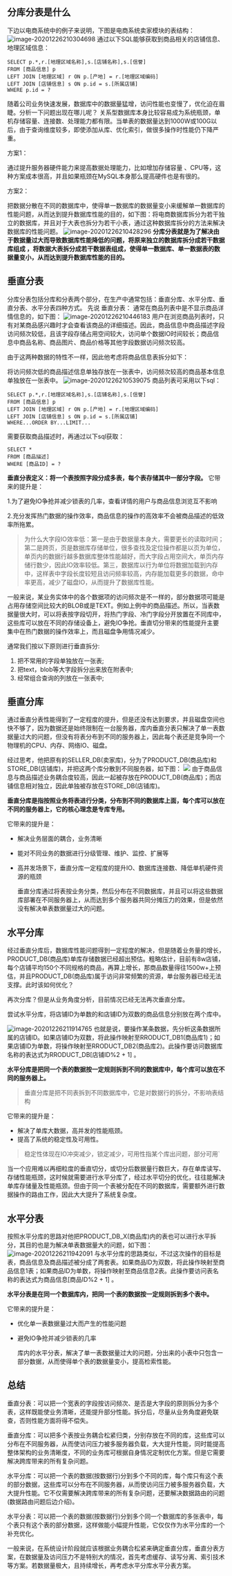 ## 分库分表是什么

下边以电商系统中的例子来说明，下图是电商系统卖家模块的表结构：
![image-20201226210304698](https://gitee.com/zisuu/picture/raw/master/img/20201226210304.png)
通过以下SQL能够获取到商品相关的店铺信息、地理区域信息：

```
SELECT p.*,r.[地理区域名称],s.[店铺名称],s.[信誉]
FROM [商品信息] p 
LEFT JOIN [地理区域] r ON p.[产地] = r.[地理区域编码]
LEFT JOIN [店铺信息] s ON p.id = s.[所属店铺]
WHERE p.id = ?
```

随着公司业务快速发展，数据库中的数据量猛增，访问性能也变慢了，优化迫在眉睫。分析一下问题出现在哪儿呢？ 关系型数据库本身比较容易成为系统瓶颈，单机存储容量、连接数、处理能力都有限。当单表的数据量达到1000W或100G以后，由于查询维度较多，即使添加从库、优化索引，做很多操作时性能仍下降严重。

方案1：

通过提升服务器硬件能力来提高数据处理能力，比如增加存储容量 、CPU等，这种方案成本很高，并且如果瓶颈在MySQL本身那么提高硬件也是有很的。

方案2：

把数据分散在不同的数据库中，使得单一数据库的数据量变小来缓解单一数据库的性能问题，从而达到提升数据库性能的目的，如下图：将电商数据库拆分为若干独立的数据库，并且对于大表也拆分为若干小表，通过这种数据库拆分的方法来解决数据库的性能问题。
![image-20201226210428296](https://gitee.com/zisuu/picture/raw/master/img/20201226210428.png)
**分库分表就是为了解决由于数据量过大而导致数据库性能降低的问题，将原来独立的数据库拆分成若干数据库组成 ，将数据大表拆分成若干数据表组成，使得单一数据库、单一数据表的数据量变小，从而达到提升数据库性能的目的。**

## 垂直分表

分库分表包括分库和分表两个部分，在生产中通常包括：垂直分库、水平分库、垂直分表、水平分表四种方式。
先说 垂直分表：
通常在商品列表中是不显示商品详情信息的，如下图：
![image-20201226210446183](https://gitee.com/zisuu/picture/raw/master/img/20201226210446.png)
用户在浏览商品列表时，只有对某商品感兴趣时才会查看该商品的详细描述。因此，商品信息中商品描述字段访问频次较低，且该字段存储占用空间较大，访问单个数据IO时间较长；商品信息中商品名称、商品图片、商品价格等其他字段数据访问频次较高。

由于这两种数据的特性不一样，因此他考虑将商品信息表拆分如下：

将访问频次低的商品描述信息单独存放在一张表中，访问频次较高的商品基本信息单独放在一张表中。
![image-20201226210539075](https://gitee.com/zisuu/picture/raw/master/img/20201226210539.png)
商品列表可采用以下sql：

```
SELECT p.*,r.[地理区域名称],s.[店铺名称],s.[信誉]
FROM [商品信息] p 
LEFT JOIN [地理区域] r ON p.[产地] = r.[地理区域编码]
LEFT JOIN [店铺信息] s ON p.id = s.[所属店铺]
WHERE...ORDER BY...LIMIT...

```

需要获取商品描述时，再通过以下sql获取：

```
SELECT *
FROM [商品描述] 
WHERE [商品ID] = ?

```

**垂直分表定义：将一个表按照字段分成多表，每个表存储其中一部分字段。**
它带来的提升是：

1.为了避免IO争抢并减少锁表的几率，查看详情的用户与商品信息浏览互不影响

2.充分发挥热门数据的操作效率，商品信息的操作的高效率不会被商品描述的低效率所拖累。

> 为什么大字段IO效率低：第一是由于数据量本身大，需要更长的读取时间；第二是跨页，页是数据库存储单位，很多查找及定位操作都是以页为单位，单页内的数据行越多数据库整体性能越好，而大字段占用空间大，单页内存储行数少，因此IO效率较低。第三，数据库以行为单位将数据加载到内存中，这样表中字段长度较短且访问频率较高，内存能加载更多的数据，命中率更高，减少了磁盘IO，从而提升了数据库性能。

一般来说，某业务实体中的各个数据项的访问频次是不一样的，部分数据项可能是占用存储空间比较大的BLOB或是TEXT。例如上例中的商品描述。所以，当表数据量很大时，可以将表按字段切开，将热门字段、冷门字段分开放置在不同库中，这些库可以放在不同的存储设备上，避免IO争抢。垂直切分带来的性能提升主要集中在热门数据的操作效率上，而且磁盘争用情况减少。

通常我们按以下原则进行垂直拆分:

1. 把不常用的字段单独放在一张表;
2. 把text，blob等大字段拆分出来放在附表中;
3. 经常组合查询的列放在一张表中;

## 垂直分库

通过垂直分表性能得到了一定程度的提升，但是还没有达到要求，并且磁盘空间也快不够了，因为数据还是始终限制在一台服务器，库内垂直分表只解决了单一表数据量过大的问题，但没有将表分布到不同的服务器上，因此每个表还是竞争同一个物理机的CPU、内存、网络IO、磁盘。

经过思考，他把原有的SELLER_DB(卖家库)，分为了PRODUCT_DB(商品库)和STORE_DB(店铺库)，并把这两个库分散到不同服务器，如下图：
![](https://gitee.com/zisuu/picture/raw/master/img/20201226211137.png)
由于商品信息与商品描述业务耦合度较高，因此一起被存放在PRODUCT_DB(商品库)；而店铺信息相对独立，因此单独被存放在STORE_DB(店铺库)。

**垂直分库是指按照业务将表进行分类，分布到不同的数据库上面，每个库可以放在不同的服务器上，它的核心理念是专库专用。**

它带来的提升是：

- 解决业务层面的耦合，业务清晰

- 能对不同业务的数据进行分级管理、维护、监控、扩展等

- 高并发场景下，垂直分库一定程度的提升IO、数据库连接数、降低单机硬件资源的瓶颈

  垂直分库通过将表按业务分类，然后分布在不同数据库，并且可以将这些数据库部署在不同服务器上，从而达到多个服务器共同分摊压力的效果，但是依然没有解决单表数据量过大的问题。

## 水平分库

经过垂直分库后，数据库性能问题得到一定程度的解决，但是随着业务量的增长，PRODUCT_DB(商品库)单库存储数据已经超出预估。粗略估计，目前有8w店铺，每个店铺平均150个不同规格的商品，再算上增长，那商品数量得往1500w+上预估，并且PRODUCT_DB(商品库)属于访问非常频繁的资源，单台服务器已经无法支撑。此时该如何优化？

再次分库？但是从业务角度分析，目前情况已经无法再次垂直分库。

尝试水平分库，将店铺ID为单数的和店铺ID为双数的商品信息分别放在两个库中。

![image-20201226211914765](https://gitee.com/zisuu/picture/raw/master/img/20201226211914.png)
也就是说，要操作某条数据，先分析这条数据所属的店铺ID。如果店铺ID为双数，将此操作映射至RRODUCT_DB1(商品库1)；如果店铺ID为单数，将操作映射至RRODUCT_DB2(商品库2)。此操作要访问数据库名称的表达式为RRODUCT_DB[店铺ID%2 + 1] 。

**水平分库是把同一个表的数据按一定规则拆到不同的数据库中，每个库可以放在不同的服务器上。**

> 垂直分库是把不同表拆到不同数据库中，它是对数据行的拆分，不影响表结构

它带来的提升是：

- 解决了单库大数据，高并发的性能瓶颈。
- 提高了系统的稳定性及可用性。

> 稳定性体现在IO冲突减少，锁定减少，可用性指某个库出问题，部分可用`

当一个应用难以再细粒度的垂直切分，或切分后数据量行数巨大，存在单库读写、存储性能瓶颈，这时候就需要进行水平分库了，经过水平切分的优化，往往能解决单库存储量及性能瓶颈。但由于同一个表被分配在不同的数据库，需要额外进行数据操作的路由工作，因此大大提升了系统复杂度。

## 水平分表

按照水平分库的思路对他把PRODUCT_DB_X(商品库)内的表也可以进行水平拆分，其目的也是为解决单表数据量大的问题，如下图：
![image-20201226211942091](https://gitee.com/zisuu/picture/raw/master/img/20201226211942.png)
与水平分库的思路类似，不过这次操作的目标是表，商品信息及商品描述被分成了两套表。如果商品ID为双数，将此操作映射至商品信息1表；如果商品ID为单数，将操作映射至商品信息2表。此操作要访问表名称的表达式为商品信息[商品ID%2 + 1] 。

**水平分表是在同一个数据库内，把同一个表的数据按一定规则拆到多个表中。**

它带来的提升是：

- 优化单一表数据量过大而产生的性能问题

- 避免IO争抢并减少锁表的几率

  库内的水平分表，解决了单一表数据量过大的问题，分出来的小表中只包含一部分数据，从而使得单个表的数据量变小，提高检索性能。

## 总结

垂直分表：可以把一个宽表的字段按访问频次、是否是大字段的原则拆分为多个表，这样既能使业务清晰，还能提升部分性能。拆分后，尽量从业务角度避免联查，否则性能方面将得不偿失。

垂直分库：可以把多个表按业务耦合松紧归类，分别存放在不同的库，这些库可以分布在不同服务器，从而使访问压力被多服务器负载，大大提升性能，同时能提高整体架构的业务清晰度，不同的业务库可根据自身情况定制优化方案。但是它需要解决跨库带来的所有复杂问题。

水平分库：可以把一个表的数据(按数据行)分到多个不同的库，每个库只有这个表的部分数据，这些库可以分布在不同服务器，从而使访问压力被多服务器负载，大大提升性能。它不仅需要解决跨库带来的所有复杂问题，还要解决数据路由的问题(数据路由问题后边介绍)。

水平分表：可以把一个表的数据(按数据行)分到多个同一个数据库的多张表中，每个表只有这个表的部分数据，这样做能小幅提升性能，它仅仅作为水平分库的一个补充优化。

一般来说，在系统设计阶段就应该根据业务耦合松紧来确定垂直分库，垂直分表方案，在数据量及访问压力不是特别大的情况，首先考虑缓存、读写分离、索引技术等方案。若数据量极大，且持续增长，再考虑水平分库水平分表方案。